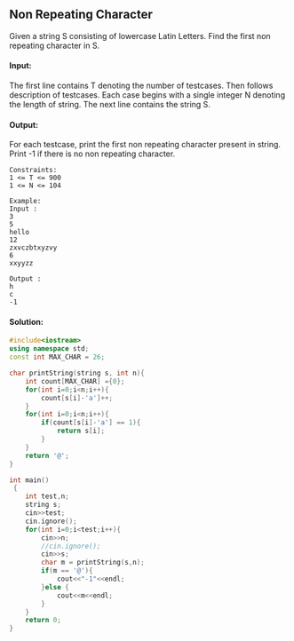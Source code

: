 ## Non Repeating Character
Given a string S consisting of lowercase Latin Letters. Find the first non repeating character in S.

#### Input:
The first line contains T denoting the number of testcases. Then follows description of testcases.
Each case begins with a single integer N denoting the length of string. The next line contains the string S.

#### Output:
For each testcase, print the first non repeating character present in string. Print -1 if there is no non repeating character.
```
Constraints:
1 <= T <= 900
1 <= N <= 104

Example:
Input :
3
5  
hello
12
zxvczbtxyzvy
6
xxyyzz

Output :
h
c
-1
```
#### Solution:
```c++
#include<iostream>
using namespace std;
const int MAX_CHAR = 26;

char printString(string s, int n){
    int count[MAX_CHAR] ={0};
    for(int i=0;i<n;i++){
        count[s[i]-'a']++;
    }
    for(int i=0;i<n;i++){
        if(count[s[i]-'a'] == 1){
            return s[i];
        }
    }
    return '@';
}

int main()
 {
	int test,n;
	string s;
	cin>>test;
	cin.ignore();
	for(int i=0;i<test;i++){
	    cin>>n;
	    //cin.ignore();
	    cin>>s;
	    char m = printString(s,n);
	    if(m == '@'){
	        cout<<"-1"<<endl;
	    }else {
	        cout<<m<<endl;
	    }
	}
	return 0;
}
```
